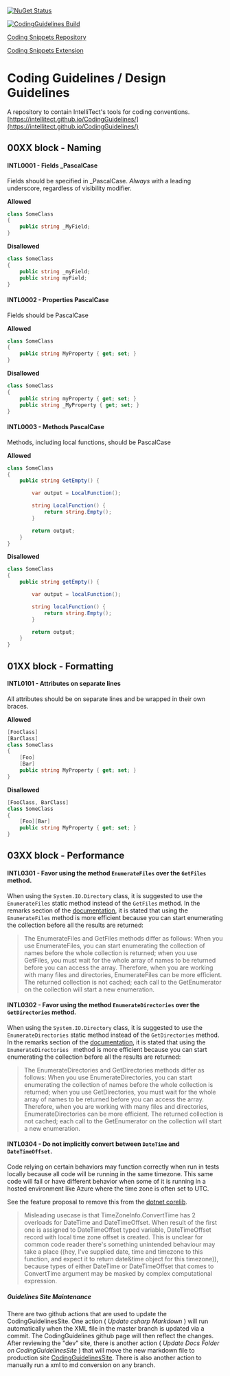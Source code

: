 [![NuGet Status](http://img.shields.io/nuget/v/IntelliTect.Analyzers.svg?style=flat&label=IntelliTect.Analyzers)](https://www.nuget.org/packages/IntelliTect.Analyzers/)

[![CodingGuidelines Build](https://github.com/IntelliTect/CodingGuidelines/actions/workflows/dotnetBuild.yml/badge.svg)](https://github.com/IntelliTect/CodingGuidelines/actions/workflows/dotnetBuild.yml)

[Coding Snippets Repository](https://github.com/IntelliTect/IntelliTect.Snippets)

[Coding Snippets Extension](https://marketplace.visualstudio.com/items?itemName=IntelliTect.intellitectsnippets)

# Coding Guidelines / Design Guidelines
A repository to contain IntelliTect's tools for coding conventions. [https://intellitect.github.io/CodingGuidelines/](https://intellitect.github.io/CodingGuidelines/)

## 00XX block - Naming
#### INTL0001 - Fields _PascalCase

Fields should be specified in _PascalCase. *Always* with a leading underscore, regardless
of visibility modifier.

**Allowed**
```c#
class SomeClass
{
    public string _MyField;
}
```
**Disallowed**
```c#
class SomeClass
{
    public string _myField;
    public string myField;
}
```

#### INTL0002 - Properties PascalCase

Fields should be PascalCase

**Allowed**
```c#
class SomeClass
{
    public string MyProperty { get; set; }
}
```

**Disallowed**
```c#
class SomeClass
{
    public string myProperty { get; set; }
    public string _MyProperty { get; set; }
}
```


#### INTL0003 - Methods PascalCase

Methods, including local functions, should be PascalCase

**Allowed**
```c#
class SomeClass
{
    public string GetEmpty() {

        var output = LocalFunction();

        string LocalFunction() {
            return string.Empty();
        }

        return output;
    }
}
```

**Disallowed**
```c#
class SomeClass
{
    public string getEmpty() {

        var output = localFunction();

        string localFunction() {
            return string.Empty();
        }

        return output;
    }
}
```



## 01XX block - Formatting
#### INTL0101 - Attributes on separate lines

All attributes should be on separate lines and be wrapped in their own braces.

**Allowed**
```c#
[FooClass]
[BarClass]
class SomeClass
{
    [Foo]
    [Bar]
    public string MyProperty { get; set; }
}
```

**Disallowed**
```c#
[FooClass, BarClass]
class SomeClass
{
    [Foo][Bar]
    public string MyProperty { get; set; }
}
```


## 03XX block - Performance
#### INTL0301 - Favor using the method `EnumerateFiles` over the `GetFiles` method.

When using the `System.IO.Directory` class, it is suggested to use the `EnumerateFiles` static method
instead of the `GetFiles` method.  In the remarks section of the [documentation](https://docs.microsoft.com/en-us/dotnet/api/system.io.directory.enumeratefiles), it is stated that using the `EnumerateFiles` method is more efficient because you can start enumerating the collection before all the results are returned:

> The EnumerateFiles and GetFiles methods differ as follows: When you use EnumerateFiles, you can start enumerating the 
> collection of names before the whole collection is returned; when you use GetFiles, you must wait for the whole array of 
> names to be returned before you can access the array. Therefore, when you are working with many files and directories, 
> EnumerateFiles can be more efficient.
> The returned collection is not cached; each call to the GetEnumerator on the collection will start a new enumeration.

#### INTL0302 - Favor using the method `EnumerateDirectories` over the `GetDirectories` method.

When using the `System.IO.Directory` class, it is suggested to use the `EnumerateDirectories` static method
instead of the `GetDirectories` method.  In the remarks section of the [documentation](https://docs.microsoft.com/en-us/dotnet/api/system.io.directory.enumeratedirectories), it is stated that using the `EnumerateDirectories ` method is more efficient because you can start enumerating the collection before all the results are returned:

> The EnumerateDirectories and GetDirectories methods differ as follows: When you use EnumerateDirectories, you can start 
> enumerating the collection of names before the whole collection is returned; when you use GetDirectories, you must wait 
> for the whole array of names to be returned before you can access the array. Therefore, when you are working with many 
> files and directories, EnumerateDirectories can be more efficient.
> The returned collection is not cached; each call to the GetEnumerator on the collection will start a new enumeration.
> 

#### INTL0304 - Do not implicitly convert between `DateTime` and `DateTimeOffset`.

Code relying on certain behaviors may function correctly when run in tests locally because all code will be running in 
the same timezone. This same code will fail or have different behavior when some of it is running in a hosted environment 
like Azure where the time zone is often set to UTC.

See the feature proposal to remove this from the [dotnet corelib](https://github.com/dotnet/runtime/issues/32954).

> Misleading usecase is that TimeZoneInfo.ConvertTime has 2 overloads for DateTime and DateTimeOffset. When result of the 
> first one is assigned to DateTimeOffset typed variable, DateTimeOffset record with local time zone offset is created. 
> This is unclear for common code reader there's something unintended behaviour may take a place ((hey, I've supplied date, 
> time and timezone to this function, and expect it to return date&time object for this timezone)), because types of either 
> DateTime or DateTimeOffset that comes to ConvertTime argument may be masked by complex computational expression.


##### Guidelines Site Maintenance
 There are two github actions that are used to update the CodingGuidelinesSite. One action ( *Update csharp Markdown* ) will run automatically when the XML file in the master branch is updated via a commit. The CodingGuidelines github page will then reflect the changes. After reviewing the "dev" site, there is another action ( *Update Docs Folder on CodingGuidelinesSite* ) that will move the new markdown file to production site [CodingGuidelinesSite]( https://intellitect.github.io/CodingGuidelinesSite/). 
There is also another action to manually run a xml to md conversion on any branch.
